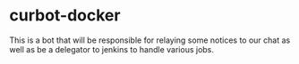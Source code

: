# curbot-docker
This is a bot that will be responsible for relaying some notices to our chat as well as be a delegator to jenkins to handle various jobs.
